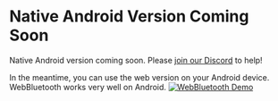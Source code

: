 # Native Android Version Coming Soon

Native Android version coming soon. Please [join our Discord](https://discord.gg/TwrBFG9Z) to help!

In the meantime, you can use the web version on your Android device. WebBluetooth works very well on Android.
[![WebBluetooth Demo](http://img.youtube.com/vi/y4bqPLv-EHo/0.jpg)](https://youtube.com/shorts/y4bqPLv-EHo "Owl Tutorial")
